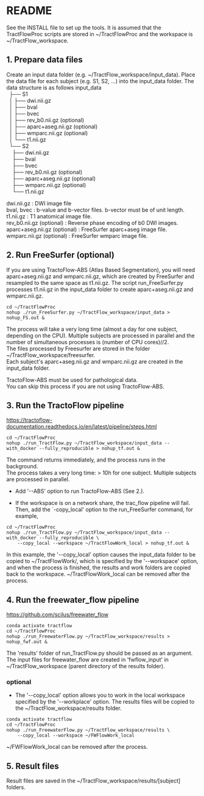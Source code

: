 # README
See the INSTALL file to set up the tools. It is assumed that the TractFlowProc scripts are stored in ~/TractFlowProc and the workspace is ~/TractFlow_workspace.

## 1. Prepare data files
Create an input data folder (e.g. ~/TractFlow_workspace/input_data).
Place the data file for each subject (e.g. S1, S2, ...) into the
input_data folder.
The data structure is as follows
input_data  
&nbsp;&nbsp;├── S1  
&nbsp;&nbsp;│ ├── dwi.nii.gz  
&nbsp;&nbsp;│ ├── bval  
&nbsp;&nbsp;│ ├── bvec  
&nbsp;&nbsp;│ ├── rev_b0.nii.gz (optional)  
&nbsp;&nbsp;│ ├── aparc+aseg.nii.gz (optional)  
&nbsp;&nbsp;│ ├── wmparc.nii.gz (optional)  
&nbsp;&nbsp;│ └── t1.nii.gz  
&nbsp;&nbsp;└── S2  
&nbsp;&nbsp;&nbsp;&nbsp;├── dwi.nii.gz  
&nbsp;&nbsp;&nbsp;&nbsp;├── bval  
&nbsp;&nbsp;&nbsp;&nbsp;├── bvec  
&nbsp;&nbsp;&nbsp;&nbsp;├── rev_b0.nii.gz (optional)  
&nbsp;&nbsp;&nbsp;&nbsp;├── aparc+aseg.nii.gz (optional)  
&nbsp;&nbsp;&nbsp;&nbsp;├── wmparc.nii.gz (optional)  
&nbsp;&nbsp;&nbsp;&nbsp;└── t1.nii.gz  

dwi.nii.gz : DWI image file  
bval, bvec : b-value and b-vector files. b-vector must be of unit length.  
t1.nii.gz : T1 anatomical image file.  
rev_b0.nii.gz (optional) : Reverse phase encoding of b0 DWI images.  
aparc+aseg.nii.gz (optional) : FreeSurfer aparc+aseg image file.  
wmparc.nii.gz (optional) : FreeSurfer wmparc image file.  

## 2. Run FreeSurfer (optional)
If you are using TractoFlow-ABS (Atlas Based Segmentation), you will need aparc+aseg.nii.gz and wmparc.nii.gz, which are created by FreeSurfer and resampled to the same space as t1.nii.gz. The script run_FreeSurfer.py processes t1.nii.gz in the input_data folder to create aparc+aseg.nii.gz and wmparc.nii.gz.
```
cd ~/TractFlowProc
nohup ./run_FreeSurfer.py ~/TractFlow_workspace/input_data > nohup_FS.out &
```
The process will take a very long time (almost a day for one subject, depending on the CPU). Multiple subjects are processed in parallel and the number of simultaneous processes is (number of CPU cores)//2.  
The files processed by Freesurfer are stored in the folder ~/TractFlow_workspace/freesurfer.  
Each subject's aparc+aseg.nii.gz and wmparc.nii.gz are created in the input_data folder.  

TractoFlow-ABS must be used for pathological data.  
You can skip this process if you are not using TractoFlow-ABS.  

## 3. Run the TractoFlow pipeline
https://tractoflow-documentation.readthedocs.io/en/latest/pipeline/steps.html
```
cd ~/TractFlowProc
nohup ./run_TractFlow.py ~/TractFlow_workspace/input_data --with_docker --fully_reproducible > nohup_tf.out &
```
The command returns immediately, and the process runs in the background.  
The process takes a very long time: > 10h for one subject. Multiple subjects are processed in parallel.

* Add '--ABS' option to run TractoFlow-ABS (See 2.).  

* If the workspace is on a network share, the trac_flow pipeline will fail. Then, add the `-copy_local' option to the run_FreeSurfer command, for example,
```
cd ~/TractFlowProc
nohup ./run_TractFlow.py ~/TractFlow_workspace/input_data --with_docker --fully_reproducible \
    --copy_local --workspace ~/TractFlowWork_local > nohup_tf.out &
```
In this example, the '--copy_local' option causes the input_data folder to be copied to ~/TractFlowWork/, which is specified by the '--workspace' option, and when the process is finished, the results and work folders are copied back to the workspace. ~/TractFlowWork_local can be removed after the process.  

## 4. Run the freewater_flow pipeline
https://github.com/scilus/freewater_flow
```
conda activate tractflow
cd ~/TractFlowProc
nohup ./run_FreewaterFlow.py ~/TractFlow_workspace/results > nohup_fwf.out &
```
The 'results' folder of run_TractFlow.py should be passed as an argument. The input files for freewater_flow are created in 'fwflow_input' in ~/TractFlow_workspace (parent directory of the results folder).  

### optional
* The '--copy_local' option allows you to work in the local workspace specified by the '--workplace' option. The results files will be copied to the ~/TractFlow_workspace/results folder.  
```
conda activate tractflow
cd ~/TractFlowProc
nohup ./run_FreewaterFlow.py ~/TractFlow_workspace/results \
    --copy_local --workspace ~/FWFlowWork_local
```
~/FWFlowWork_local can be removed after the process.

## 5. Result files
Result files are saved in the ~/TractFlow_workspace/results/[subject] folders.  


